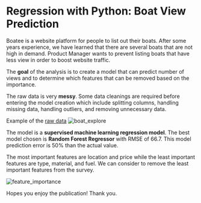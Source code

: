 # Regression with Python: Boat View Prediction

Boatee is a website platform for people to list out their boats.  After some years experience, we have learned that there are several boats that are not high in demand. Product Manager wants to prevent listing boats that have less view in order to boost website traffic. 

The **goal** of the analysis is to create a model that can predict number of views and to determine which features that can be removed based on the importance.

The raw data is very **messy**. Some data cleanings are required before entering the model creation which include splitting columns, handling missing data, handling outliers, and removing unnecessary data.

Example of the [raw data](https://www.kaggle.com/code/karthikbhandary2/boat-analysis/data)
![boat_explore](https://github.com/garyrustandi/boat-view-prediction/blob/main/images/boat_explore.jpg)

The model is a **supervised machine learning regression model**. The best model chosen is **Random Forest Regressor** with RMSE of 66.7. This model prediction error is 50% than the actual value.

The most important features are location and price while the least important features are type, material, and fuel. We can consider to remove the least important features from the survey.

![feature_importance](https://github.com/garyrustandi/boat-view-prediction/blob/main/images/Feature%20Importance.png)

Hopes you enjoy the publication! 
Thank you.

